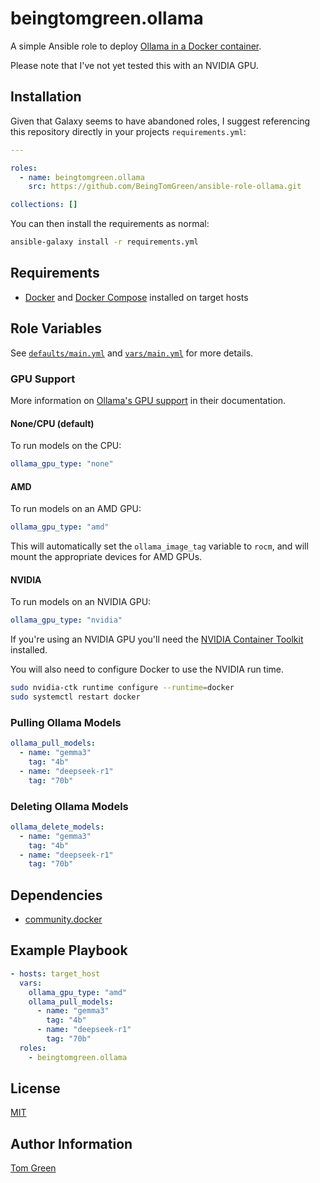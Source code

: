 # beingtomgreen.ollama

A simple Ansible role to deploy [Ollama in a Docker container](https://github.com/ollama/ollama/blob/main/docs/docker.md).

Please note that I've not yet tested this with an NVIDIA GPU.

## Installation

Given that Galaxy seems to have abandoned roles, I suggest referencing this repository directly in your projects `requirements.yml`:

```yml
---

roles:
  - name: beingtomgreen.ollama
    src: https://github.com/BeingTomGreen/ansible-role-ollama.git

collections: []
```

You can then install the requirements as normal:

```bash
ansible-galaxy install -r requirements.yml
```

## Requirements

- [Docker](https://docs.docker.com/) and [Docker Compose](https://docs.docker.com/compose/) installed on target hosts

## Role Variables

See [`defaults/main.yml`](defaults/main.yml) and [`vars/main.yml`](vars/main.yml) for more details.

### GPU Support

More information on [Ollama's GPU support](https://github.com/ollama/ollama/blob/main/docs/gpu.md) in their documentation.

#### None/CPU (default)

To run models on the CPU:

```yaml
ollama_gpu_type: "none"
```

#### AMD

To run models on an AMD GPU:

```yaml
ollama_gpu_type: "amd"
```

This will automatically set the `ollama_image_tag` variable to `rocm`, and will mount the appropriate devices for AMD GPUs.

#### NVIDIA

To run models on an NVIDIA GPU:

```yaml
ollama_gpu_type: "nvidia"
```

If you're using an NVIDIA GPU you'll need the [NVIDIA Container Toolkit](https://docs.nvidia.com/datacenter/cloud-native/container-toolkit/latest/install-guide.html#installation) installed.

You will also need to configure Docker to use the NVIDIA run time.

```bash
sudo nvidia-ctk runtime configure --runtime=docker
sudo systemctl restart docker
```

### Pulling Ollama Models

```yml
ollama_pull_models:
  - name: "gemma3"
    tag: "4b"
  - name: "deepseek-r1"
    tag: "70b"
```

### Deleting Ollama Models

```yml
ollama_delete_models:
  - name: "gemma3"
    tag: "4b"
  - name: "deepseek-r1"
    tag: "70b"
```

## Dependencies

- [community.docker](https://docs.ansible.com/ansible/latest/collections/community/docker/index.html)

Example Playbook
----------------

```yaml
- hosts: target_host
  vars:
    ollama_gpu_type: "amd"
    ollama_pull_models:
      - name: "gemma3"
        tag: "4b"
      - name: "deepseek-r1"
        tag: "70b"
  roles:
    - beingtomgreen.ollama
```

## License

[MIT](LICENSE)

## Author Information

[Tom Green](https://github.com/BeingTomGreen)
